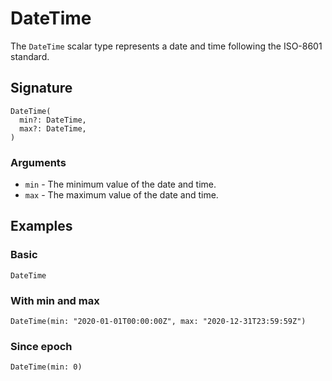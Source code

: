 # DateTime

The `DateTime` scalar type represents a date and time following the ISO-8601 standard.

## Signature

```states
DateTime(
  min?: DateTime,
  max?: DateTime,
)
```

### Arguments

- `min` - The minimum value of the date and time.
- `max` - The maximum value of the date and time.

## Examples

### Basic

`DateTime`

### With min and max

`DateTime(min: "2020-01-01T00:00:00Z", max: "2020-12-31T23:59:59Z")`

### Since epoch

`DateTime(min: 0)`
